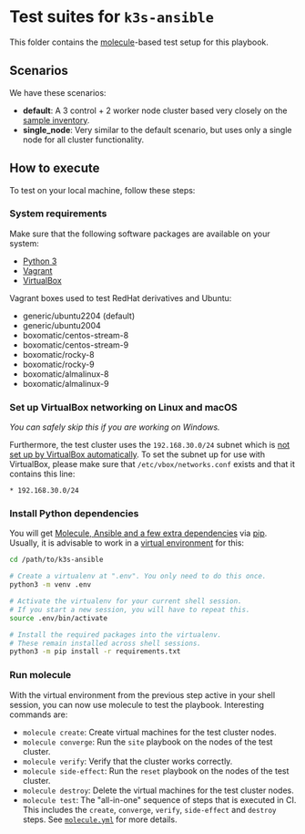# Test suites for `k3s-ansible`

This folder contains the [molecule](https://molecule.rtfd.io/)-based test setup for this playbook.

## Scenarios

We have these scenarios:

- **default**:
  A 3 control + 2 worker node cluster based very closely on the  [sample inventory](../inventory/sample).
- **single_node**:
  Very similar to the default scenario, but uses only a single node for all cluster functionality.

## How to execute

To test on your local machine, follow these steps:

### System requirements

Make sure that the following software packages are available on your system:

- [Python 3](https://www.python.org/downloads)
- [Vagrant](https://www.vagrantup.com/downloads)
- [VirtualBox](https://www.virtualbox.org/wiki/Downloads)

Vagrant boxes used to test RedHat derivatives and Ubuntu: 
- generic/ubuntu2204 (default)
- generic/ubuntu2004
- boxomatic/centos-stream-8
- boxomatic/centos-stream-9
- boxomatic/rocky-8
- boxomatic/rocky-9
- boxomatic/almalinux-8
- boxomatic/almalinux-9

### Set up VirtualBox networking on Linux and macOS

_You can safely skip this if you are working on Windows._

Furthermore, the test cluster uses the `192.168.30.0/24` subnet which is [not set up by VirtualBox automatically](https://www.virtualbox.org/manual/ch06.html#network_hostonly).
To set the subnet up for use with VirtualBox, please make sure that `/etc/vbox/networks.conf` exists and that it contains this line:

```
* 192.168.30.0/24
```

### Install Python dependencies

You will get [Molecule, Ansible and a few extra dependencies](../requirements.txt) via [pip](https://pip.pypa.io/).
Usually, it is advisable to work in a [virtual environment](https://docs.python.org/3/tutorial/venv.html) for this:

```bash
cd /path/to/k3s-ansible

# Create a virtualenv at ".env". You only need to do this once.
python3 -m venv .env

# Activate the virtualenv for your current shell session.
# If you start a new session, you will have to repeat this.
source .env/bin/activate

# Install the required packages into the virtualenv.
# These remain installed across shell sessions.
python3 -m pip install -r requirements.txt
```

### Run molecule

With the virtual environment from the previous step active in your shell session, you can now use molecule to test the playbook.
Interesting commands are:

- `molecule create`: Create virtual machines for the test cluster nodes.
- `molecule converge`: Run the `site` playbook on the nodes of the test cluster.
- `molecule verify`: Verify that the cluster works correctly.
- `molecule side-effect`: Run the `reset` playbook on the nodes of the test cluster.
- `molecule destroy`: Delete the virtual machines for the test cluster nodes.
- `molecule test`: The "all-in-one" sequence of steps that is executed in CI.
  This includes the `create`, `converge`, `verify`, `side-effect` and `destroy` steps.
  See [`molecule.yml`](default/molecule.yml) for more details.
